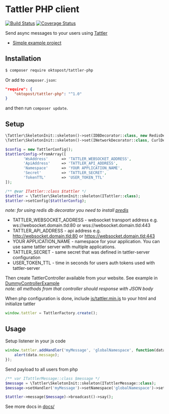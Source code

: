 # Tattler PHP client

[![Build Status](https://travis-ci.org/Oktopost/Tattler-php.svg)](https://travis-ci.org/Oktopost/Tattler-php)
[![Coverage Status](https://coveralls.io/repos/github/Oktopost/Tattler-php/badge.svg)](https://coveralls.io/github/Oktopost/Tattler-php)

Send async messages to your users using [Tattler](https://github.com/grohman/tattler)

- [Simple example project](https://github.com/grohman/tattler-php-chat-example)

## Installation

```bash
$ composer require oktopost/tattler-php
```
Or add to `composer.json`:

```json
"require": {
    "oktopost/tattler-php": "^1.0"
}
```
and then run `composer update`.

## Setup

```php
\Tattler\SkeletonInit::skeleton()->set(IDBDecorator::class, new RedisDecorator());
\Tattler\SkeletonInit::skeleton()->set(INetworkDecorator::class, CurlDecorator::class);

$config = new TattlerConfig();
$tattlerConfig->fromArray([
        'WsAddress'      => 'TATTLER_WEBSOCKET_ADDRESS',
        'ApiAddress'     => 'TATTLER_API_ADDRESS',
        'Namespace'      => 'YOUR APPLICATION_NAME',
        'Secret'         => 'TATTLER_SECRET',
        'TokenTTL'       => 'USER_TOKEN_TTL'
]);

/** @var ITattler::class $tattler */
$tattler = \Tattler\SkeletonInit::skeleton(ITattler::class);
$tattler->setConfig($tattlerConfig);
```
_note: for using redis db decorator you need to install [predis](https://github.com/nrk/predis)_

* TATTLER_WEBSOCKET_ADDRESS - websocket transport address e.g. ws://websocket.domain.tld:80 or wss://websocket.domain.tld:443
* TATTLER_API_ADDRESS - api address e.g. http://websocket.domain.tld:80 or https://websocket.domain.tld:443
* YOUR APPLICATION_NAME - namespace for your application. You can use same tattler server with multiple applications.
* TATTLER_SECRET - same secret that was defined in tattler-server configuration
* USER_TOKEN_TTL - time in seconds for users auth tokens used with tattler-server

Then create TattlerController available from your website. See example in [DummyControllerExample](https://github.com/Oktopost/Tattler-php/blob/master/controller/DummyControllerExample.php)  
_note: all methods from that controller should response with JSON body_

When php configuration is done, include [js/tattler.min.js](js/tattler.min.js) to your html and initialize tattler
```javascript
window.tattler = TattlerFactory.create();
```

## Usage

Setup listener in your js code
```javascript
window.tattler.addHandler('myMessage', 'globalNamespace', function(data){
	alert(data.message);
});
```

Send payload to all users from php
```php
/** var ITattlerMessage::class $message */
$message = \Tattler\SkeletonInit::skeleton(ITattlerMessage::class);
$message->setHandler('myMessage')->setNamespace('globalNamespace')->setPayload(['message' => 'Hello world']]);

$tattler->message($message)->broadcast()->say();
```

See more docs in [docs/](docs/README.md)
